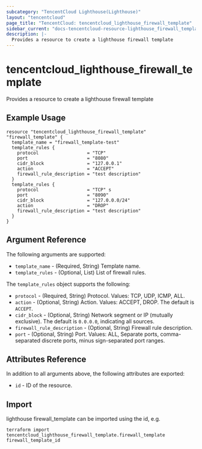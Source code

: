 ```yaml
---
subcategory: "TencentCloud Lighthouse(Lighthouse)"
layout: "tencentcloud"
page_title: "TencentCloud: tencentcloud_lighthouse_firewall_template"
sidebar_current: "docs-tencentcloud-resource-lighthouse_firewall_template"
description: |-
  Provides a resource to create a lighthouse firewall template
---
```


# tencentcloud_lighthouse_firewall_template

Provides a resource to create a lighthouse firewall template

## Example Usage

```hcl
resource "tencentcloud_lighthouse_firewall_template" "firewall_template" {
  template_name = "firewall_template-test"
  template_rules {
    protocol                  = "TCP"
    port                      = "8080"
    cidr_block                = "127.0.0.1"
    action                    = "ACCEPT"
    firewall_rule_description = "test description"
  }
  template_rules {
    protocol                  = "TCP" s
    port                      = "8090"
    cidr_block                = "127.0.0.0/24"
    action                    = "DROP"
    firewall_rule_description = "test description"
  }
}
```

## Argument Reference

The following arguments are supported:

* `template_name` - (Required, String) Template name.
* `template_rules` - (Optional, List) List of firewall rules.

The `template_rules` object supports the following:

* `protocol` - (Required, String) Protocol. Values: TCP, UDP, ICMP, ALL.
* `action` - (Optional, String) Action. Values: ACCEPT, DROP. The default is `ACCEPT`.
* `cidr_block` - (Optional, String) Network segment or IP (mutually exclusive). The default is `0.0.0.0`, indicating all sources.
* `firewall_rule_description` - (Optional, String) Firewall rule description.
* `port` - (Optional, String) Port. Values: ALL, Separate ports, comma-separated discrete ports, minus sign-separated port ranges.

## Attributes Reference

In addition to all arguments above, the following attributes are exported:

* `id` - ID of the resource.



## Import

lighthouse firewall_template can be imported using the id, e.g.

```
terraform import tencentcloud_lighthouse_firewall_template.firewall_template firewall_template_id
```

